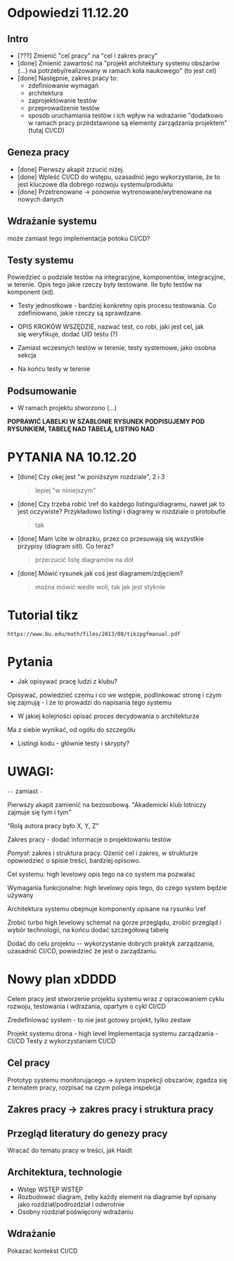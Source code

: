 # Odpowiedzi 11.12.20

## Intro

- [???] Zmienić "cel pracy" na "cel i zakres pracy"
- [done] Zmienić zawartość na "projekt architektury systemu obszarów (...) na potrzeby/realizowany w ramach koła naukowego" (to jest cel)
- [done] Następnie, zakres pracy to: 
    - zdefiniowanie wymagań
    - architektura
    - zaprojektowanie testów
    - przeprowadzenie testów
    - sposób uruchamiania testów i ich wpływ na wdrażanie "dodatkowo w ramach pracy przedstawione są elementy zarządzania projektem" (tutaj CI/CD)

## Geneza pracy

- [done] Pierwszy akapit zrzucić niżej.
- [done]  Wpleść CI/CD do wstępu, uzasadnić jego wykorzystanie, że to jest kluczowe dla dobrego rozwoju systemu/produktu
- [done] Przetrenowane -> ponownie wytrenowane/wytrenowane na nowych danych

## Wdrażanie systemu
może zamiast tego implementacja potoku CI/CD?

## Testy systemu

Powiedzieć o podziale testów na integracyjne, komponentów, integracyjne, w terenie.
Opis tego jakie rzeczy były testowane. Ile było testów na komponent (xd).

- Testy jednostkowe - bardziej konkretny opis procesu testowania. Co zdefiniowano, jakie rzeczy są sprawdzane.

- OPIS KROKÓW WSZĘDZIE, nazwać test, co robi, jaki jest cel, jak się weryfikuje, dodać UID testu (?)

- Zamiast wczesnych testów w terenie, testy systemowe, jako osobna sekcja
- Na końcu testy w terenie

## Podsumowanie

- W ramach projektu stworzono (...)

**POPRAWIĆ LABELKI W SZABLONIE**
**RYSUNEK PODPISUJEMY POD RYSUNKIEM, TABELĘ NAD TABELĄ, LISTING NAD**

# PYTANIA NA 10.12.20

- [done] Czy okej jest "w poniższym rozdziale", 2 i 3
    > lepiej "w niniejszym"

- [done] Czy trzeba robić \ref do każdego listingu/diagramu, nawet jak to jest oczywiste?
    Przykładowo listingi i diagramy w rozdziale o protobufie
    >  tak

- [done] Mam \cite w obrazku, przez co przesuwają się wszystkie przypisy (diagram sitl). Co teraz?
    > przerzucić listę diagramów na dół

- [done] Mówić rysunek jak coś jest diagramem/zdjęciem?
    > można mówić wedle woli, tak jak jest styknie

# Tutorial tikz

`https://www.bu.edu/math/files/2013/08/tikzpgfmanual.pdf`

# Pytania

- Jak opisywać pracę ludzi z klubu?

Opisywać, powiedzieć czemu i co we wstępie, podlinkować stronę
i czym się zajmują - i że to prowadzi do napisania tego systemu

- W jakiej kolejności opisać proces decydowania o architekturze

Ma z siebie wynikać, od ogółu do szczegółu

- Listingi kodu - głównie testy i skrypty?

# UWAGI:

`--` zamiast `-`

Pierwszy akapit zamienić na bezosobową.
"Akademicki klub lotniczy zajmuje się tym i tym"

"Rolą autora pracy było X, Y, Z"

Zakres pracy - dodać informacje o projektowaniu testów

*Pomysł*: zakres i struktura pracy. Ożenić cel i zakres, w strukturze opowiedzieć
o spisie treści, bardziej opisowo.

Cel systemu: high levelowy opis tego na co system ma pozwalać

Wymagania funkcjonalne: high levelowy opis tego, do czego system będzie używany


Architektura systemu obejmuje komponenty opisane na rysunku \ref

Zrobić turbo high levelowy schemat na górze przeglądu, zrobić przegląd i wybór 
technologii, na końcu dodać szczegółową tabelę

Dodać do celu projektu -- wykorzystanie dobrych praktyk zarządzania, uzasadnić
CI/CD, powiedzieć że jest o zarządzaniu.

# Nowy plan xDDDD

Celem pracy jest stworzenie projektu systemu wraz z opracowaniem cyklu rozwoju, testowania
i wdrażania, opartym o cykl CI/CD

Zredefiniować system - to nie jest gotowy projekt, tylko zestaw 

Projekt systemu drona - high level
Implementacja systemu zarządzania - CI/CD
Testy z wykorzystaniem CI/CD


## Cel pracy

Prototyp systemu monitorującego -> system inspekcji obszarów, zgadza się z
tematem pracy, rozpisać na czym polega inspekcja

## Zakres pracy -> zakres pracy i struktura pracy

## Przegląd literatury do genezy pracy

Wracać do tematu pracy w treści, jak Haidt

## Architektura, technologie

- Wstęp WSTĘP WSTĘP
- Rozbudować diagram, żeby każdy element na diagramie był opisany jako rozdział/podrozdział i odwrotnie
- Osobny rozdział poświęcony wdrażaniu

## Wdrażanie

Pokazać kontekst CI/CD

